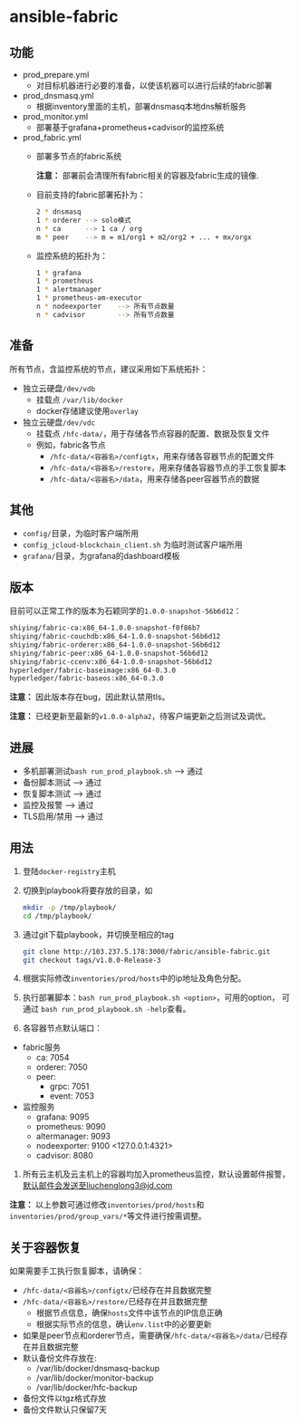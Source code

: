 # ansible-fabric

## 功能

- prod_prepare.yml
  - 对目标机器进行必要的准备，以使该机器可以进行后续的fabric部署
- prod_dnsmasq.yml
  - 根据inventory里面的主机，部署dnsmasq本地dns解析服务
- prod_monitor.yml
  - 部署基于grafana+prometheus+cadvisor的监控系统
- prod_fabric.yml
  - 部署多节点的fabric系统

      **注意：** 部署前会清理所有fabric相关的容器及fabric生成的镜像.

  - 目前支持的fabric部署拓扑为：

    ```bash
    2 * dnsmasq
    1 * orderer --> solo模式
    n * ca      --> 1 ca / org
    m * peer    --> m = m1/org1 + m2/org2 + ... + mx/orgx
    ```

  - 监控系统的拓扑为：

    ```bash
    1 * grafana
    1 * prometheus
    1 * alertmanager
    1 * prometheus-am-executor
    n * nodeexporter    --> 所有节点数量
    n * cadvisor        --> 所有节点数量
    ```

## 准备

所有节点，含监控系统的节点，建议采用如下系统拓扑：

- 独立云硬盘`/dev/vdb`
  - 挂载点 `/var/lib/docker`
  - docker存储建议使用`overlay`
- 独立云硬盘`/dev/vdc`
  - 挂载点 `/hfc-data/`，用于存储各节点容器的配置、数据及恢复文件
  - 例如，fabric各节点
    - `/hfc-data/<容器名>/configtx`，用来存储各容器节点的配置文件
    - `/hfc-data/<容器名>/restore`，用来存储各容器节点的手工恢复脚本
    - `/hfc-data/<容器名>/data`，用来存储各peer容器节点的数据

## 其他

- `config/`目录，为临时客户端所用
- `config_jcloud-blockchain_client.sh` 为临时测试客户端所用
- `grafana/`目录，为grafana的dashboard模板

## 版本

目前可以正常工作的版本为石颖同学的`1.0.0-snapshot-56b6d12`：

```bash
shiying/fabric-ca:x86_64-1.0.0-snapshot-f0f86b7
shiying/fabric-couchdb:x86_64-1.0.0-snapshot-56b6d12
shiying/fabric-orderer:x86_64-1.0.0-snapshot-56b6d12
shiying/fabric-peer:x86_64-1.0.0-snapshot-56b6d12
shiying/fabric-ccenv:x86_64-1.0.0-snapshot-56b6d12
hyperledger/fabric-baseimage:x86_64-0.3.0
hyperledger/fabric-baseos:x86_64-0.3.0
```

**注意：** 因此版本存在bug，因此默认禁用tls。

**注意：** 已经更新至最新的`v1.0.0-alpha2`，待客户端更新之后测试及调优。


## 进展

- 多机部署测试`bash run_prod_playbook.sh` --> 通过
- 备份脚本测试 --> 通过
- 恢复脚本测试 --> 通过
- 监控及报警   --> 通过
- TLS启用/禁用 --> 通过

## 用法

1. 登陆`docker-registry`主机
1. 切换到playbook将要存放的目录，如

    ```bash
    mkdir -p /tmp/playbook/
    cd /tmp/playbook/
    ```

1. 通过git下载playbook，并切换至相应的tag

    ```bash
    git clone http://103.237.5.178:3000/fabric/ansible-fabric.git
    git checkout tags/v1.0.0-Release-3
    ```

1. 根据实际修改`inventories/prod/hosts`中的ip地址及角色分配。

1. 执行部署脚本：`bash run_prod_playbook.sh <option>`，可用的option， 可通过 `bash run_prod_playbook.sh -help`查看。

1. 各容器节点默认端口：
- fabric服务
  - ca: 7054
  - orderer: 7050
  - peer:
    - grpc: 7051
    - event: 7053
- 监控服务
  - grafana: 9095
  - prometheus: 9090
  - altermanager: 9093
  - nodeexporter: 9100 <127.0.0.1:4321>
  - cadvisor: 8080

1. 所有云主机及云主机上的容器均加入prometheus监控，默认设置邮件报警，默认邮件会发送至liuchenglong3@jd.com

**注意：** 以上参数可通过修改`inventories/prod/hosts`和`inventories/prod/group_vars/*`等文件进行按需调整。

## 关于容器恢复

如果需要手工执行恢复脚本，请确保：

- `/hfc-data/<容器名>/configtx/`已经存在并且数据完整
- `/hfc-data/<容器名>/restore/`已经存在并且数据完整
  - 根据节点信息，确保`hosts`文件中该节点的IP信息正确
  - 根据实际节点的信息，确认`env.list`中的必要更新
- 如果是peer节点和orderer节点，需要确保`/hfc-data/<容器名>/data/`已经存在并且数据完整
- 默认备份文件存放在:
  - /var/lib/docker/dnsmasq-backup
  - /var/lib/docker/monitor-backup
  - /var/lib/docker/hfc-backup
- 备份文件以tgz格式存放
- 备份文件默认只保留7天


